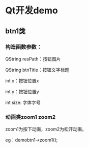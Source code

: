 # Qt开发demo
## btn1类
### 构造函数参数：
QString resPath：按钮图片

QString btnTitle：按钮文字标题

int x：按钮位置x 

int y：按钮位置y

int size: 字体字号
### 动画类zoom1 zoom2
zoom1为按下动画，zoom2为松开动画。

eg：demobtn1->zoom1();

